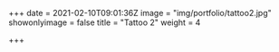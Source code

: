+++
date = 2021-02-10T09:01:36Z
image = "img/portfolio/tattoo2.jpg"
showonlyimage = false
title = "Tattoo 2"
weight = 4

+++

